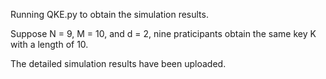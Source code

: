 Running QKE.py to obtain the simulation results.

Suppose N = 9, M = 10, and d = 2, nine praticipants obtain the same key K with a length of 10.

The detailed simulation results have been uploaded.
